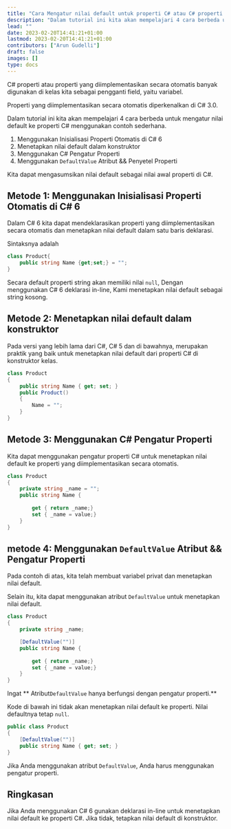 ```yaml
---
title: "Cara Mengatur nilai default untuk properti C# atau C# properti yang diimplementasikan secara otomatis"
description: "Dalam tutorial ini kita akan mempelajari 4 cara berbeda untuk mengatur nilai default ke properti C# menggunakan contoh sederhana"
lead: ""
date: 2023-02-20T14:41:21+01:00
lastmod: 2023-02-20T14:41:21+01:00
contributors: ["Arun Gudelli"]
draft: false
images: []
type: docs
---
```


C# properti atau properti yang diimplementasikan secara otomatis banyak digunakan di kelas kita sebagai pengganti field, yaitu variabel.  

Properti yang diimplementasikan secara otomatis diperkenalkan di C# 3.0.

Dalam tutorial ini kita akan mempelajari 4 cara berbeda untuk mengatur nilai default ke properti C# menggunakan contoh sederhana.

1. Menggunakan Inisialisasi Properti Otomatis di C# 6
2. Menetapkan nilai default dalam konstruktor
3. Menggunakan C# Pengatur Properti
4. Menggunakan `DefaultValue` Atribut &amp;&amp; Penyetel Properti

Kita dapat mengasumsikan nilai default sebagai nilai awal properti di C#.

## Metode 1: Menggunakan Inisialisasi Properti Otomatis di C# 6

Dalam C# 6 kita dapat mendeklarasikan properti yang diimplementasikan secara otomatis dan menetapkan nilai default dalam satu baris deklarasi.

Sintaksnya adalah

```csharp
class Product{
    public string Name {get;set;} = "";
}
```
Secara default properti string akan memiliki nilai `null`, Dengan menggunakan C# 6 deklarasi in-line, Kami menetapkan nilai default sebagai string kosong. 

## Metode 2: Menetapkan nilai default dalam konstruktor

Pada versi yang lebih lama dari C#, C# 5 dan di bawahnya, merupakan praktik yang baik untuk menetapkan nilai default dari properti C# di konstruktor kelas.

```csharp
class Product 
{
    public string Name { get; set; }
    public Product()
    {
        Name = "";
    }
}
```

## Metode 3: Menggunakan C# Pengatur Properti 

Kita dapat menggunakan pengatur properti C# untuk menetapkan nilai default ke properti yang diimplementasikan secara otomatis.

```csharp
class Product 
{
    private string _name = "";
    public string Name { 
        
        get { return _name;}
        set { _name = value;} 
    }
}
```

## metode 4: Menggunakan `DefaultValue` Atribut &amp;&amp; Pengatur Properti

Pada contoh di atas, kita telah membuat variabel privat dan menetapkan nilai default. 

Selain itu, kita dapat menggunakan atribut `DefaultValue` untuk menetapkan nilai default.

```csharp
class Product 
{
    private string _name;

    [DefaultValue("")]
    public string Name { 
        
        get { return _name;}
        set { _name = value;} 
    }
}
```

Ingat ** Atribut`DefaultValue` hanya berfungsi dengan pengatur properti.** 

Kode di bawah ini tidak akan menetapkan nilai default ke properti. Nilai defaultnya tetap `null`.

```csharp
public class Product
{
    [DefaultValue("")]
    public string Name { get; set; }
}
```
Jika Anda menggunakan atribut `DefaultValue`, Anda harus menggunakan pengatur properti.


## Ringkasan

Jika Anda menggunakan C# 6 gunakan deklarasi in-line untuk menetapkan nilai default ke properti C#. Jika tidak, tetapkan nilai default di konstruktor. 








